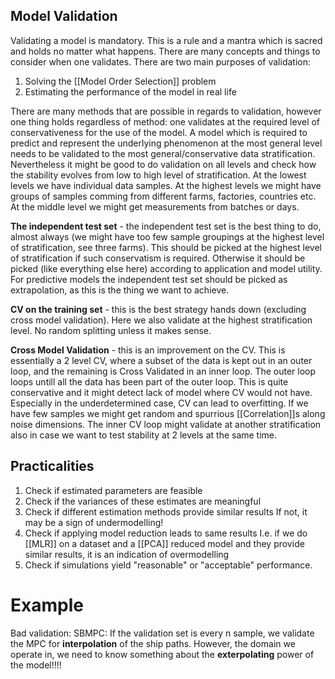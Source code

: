 ## Model Validation
Validating a model is mandatory. This is a rule and a mantra which is sacred and holds no matter what happens. There are many concepts and things to consider when one validates. There are two main purposes of validation:

1) Solving the [[Model Order Selection]] problem
2) Estimating the performance of the model in real life

There are many methods that are possible in regards to validation, however one thing holds regardless of method: one validates at the required level of conservativeness for the use of the model. A model which is required to predict and represent the underlying phenomenon at the most general level needs to be validated to the most general/conservative data stratification. Nevertheless it might be good to do validation on all levels and check how the stability evolves from low to high level of stratification. At the lowest levels we have individual data samples. At the highest levels we might have groups of samples comming from different farms, factories, countries etc. At the middle level we might get measurements from batches or days.

**The independent test set** - the independent test set is the best thing to do, almost always (we might have too few sample groupings at the highest level of stratification, see three farms). This should be picked at the highest level of stratification if such conservatism is required. Otherwise it should be picked (like everything else here) according to application and model utility. For predictive models the independent test set should be picked as extrapolation, as this is the thing we want to achieve.

**CV on the training set** - this is the best strategy hands down (excluding cross model validation). Here we also validate at the highest stratification level. No random splitting unless it makes sense.

**Cross Model Validation** - this is an improvement on the CV. This is essentially a 2 level CV, where a subset of the data is kept out in an outer loop, and the remaining is Cross Validated in an inner loop. The outer loop loops untill all the data has been part of the outer loop. This is quite conservative and it might detect lack of model where CV would not have. Especially in the underdetermined case, CV can lead to overfitting. If we have few samples we might get random and spurrious [[Correlation]]s along noise dimensions. The inner CV loop might validate at another stratification also in case we want to test stability at 2 levels at the same time.



## Practicalities

1. Check if estimated parameters are feasible
2. Check if the variances of these estimates are meaningful
3. Check if different estimation methods provide similar results
	If not, it may be a sign of undermodelling!
4. Check if applying model reduction leads to same results
	I.e. if we do [[MLR]] on a dataset and a [[PCA]] reduced model and they provide similar results, it is an indication of overmodelling
5. Check if simulations yield "reasonable" or "acceptable" performance.



# Example
Bad validation:
SBMPC: If the validation set is every n sample, we validate the MPC for **interpolation** of the ship paths. However, the domain we operate in, we need to know something about the **exterpolating** power of the model!!!!
